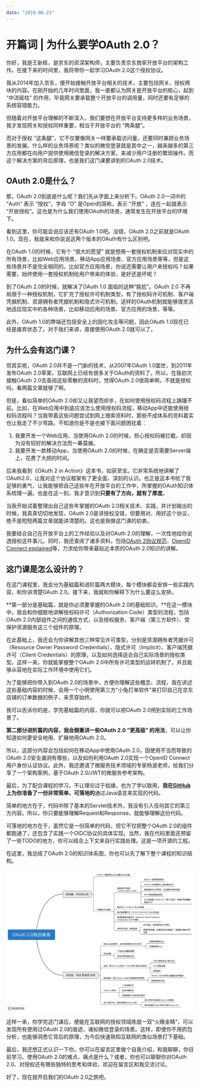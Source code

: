 ```yaml
---
date: "2019-06-23"
---  
```

      
# 开篇词 | 为什么要学OAuth 2.0？
你好，我是王新栋，是京东的资深架构师，主要负责京东商家开放平台的架构工作。在接下来的时间里，我将带你一起学习OAuth 2.0这个授权协议。

我从2014年加入京东，便开始接触开放平台相关的技术，主要包括网关、授权两块的内容。在刚开始的几年时间里面，我一直都认为网关是开放平台的核心，起到 “中流砥柱” 的作用，毕竟网关要承载整个开放平台的调用量，同时还要有足够的系统容错能力。

但随着对开放平台理解的不断深入，我们要想在开放平台支持更多样的业务场景，我才发现网关和授权同样重要，相当于开放平台的 “两条腿”。

而对于授权 “这条腿”，它不仅要像网关一样要承载访问量，还要同时兼顾业务场景的发展。什么样的业务场景呢？类似的微信登录就是其中之一，越来越多的第三方应用都在向用户提供使用微信登录的解决方案，来减少用户注册的繁琐操作。而这个解决方案的背后原理，也是我们这门课要讲到的OAuth 2.0技术。

## OAuth 2.0是什么？

那，OAuth 2.0到底是什么呢？我们先从字面上来分析下。OAuth 2.0一词中的 “Auth” 表示 “授权”，字母 “O” 是Open的简称，表示 “开放” ，连在一起就表示 “开放授权”。这也是为什么我们使用OAuth的场景，通常发生在开放平台的环境下。

<!-- [[[read_end]]] -->

看到这里，你可能会说应该还有OAuth 1.0吧。没错，OAuth 2.0之前就是OAuth 1.0。现在，我就来和你说说这两个版本的OAuth有什么区别吧。

在OAuth 1.0的时候，它有个 “很大的愿望” 就是想用一套授权机制来应对现实中的所有场景，比如Web应用场景、移动App应用场景、官方应用场景等等，但是这些场景并不是完全相同的。比如官方应用场景，你说还需要让用户来授权吗？如果需要，始终使用一套授权机制给用户带来的体验，是好还是坏呢？

到了OAuth 2.0的时候，就解决了OAuth 1.0 面临的这种“尴尬”。OAuth 2.0 不再局限于一种授权机制，它扩充了授权许可机制类型，有了授权码许可机制、客户端凭据机制、资源拥有者凭据机制和隐式许可机制。这样的OAuth机制就能够很灵活地适应现实中的各种场景，比如移动应用的场景、官方应用的场景，等等。

此外，OAuth 1.0的弊端还包括安全上的固化攻击等问题，因此OAuth 1.0现在已经是废弃状态了。对于我们来讲，直接使用OAuth 2.0就可以了。

## 为什么会有这门课？

但其实呢，OAuth 2.0并不是一门新的技术，从2007年OAuth 1.0面世，到2011年发布OAuth 2.0草案，互联网上已经有很多关于OAuth的资料了。所以，在我初次接触OAuth 2.0去查阅这些零散的资料时，觉得OAuth 2.0很简单啊，不就是授权吗，看两篇文章就够了啊。

但是，看似简单的OAuth 2.0却又让我望而却步，在如何使用授权码流程上踌躇不前。比如，在Web应用中到底应该怎么使用授权码流程，移动App中还能使用授权码流程吗？当我带着这些问题尝试到网上搜索资料时，那些不成体系的资料着实也让我走了不少弯路。不知道你是不是也被下面问题困扰着：

1.  我要开发一个Web应用，当使用OAuth 2.0的时候，担心授权码被拦截，却因为没有较好的解决方法而一筹莫展。
2.  我要开发一款移动App，当使用OAuth 2.0的时候，在确定是否需要Server端上，花费了大把的时间。

后来我看到《OAuth 2 in Action》这本书，如获至宝。它非常系统地讲解了OAuth2.0，让我对这个协议框架有了更全面、深刻的认识。也正是这本书给了我足够的勇气，让我能够把自己这些年在开放平台的工作中，所掌握的OAuth知识体系梳理一遍。也是在这一刻，我才意识到**只要有了方向，就有了厚度**。

当我开始试着整理出自己这些年掌握的OAuth 2.0相关技术、实践，并计划输出的时候，我真真切切地发现，OAuth 2.0是讲授权没错，但要用对、用好这个协议，绝不是短短两篇文章就能讲清楚的。这也是我做这门课的初衷。

我要结合自己在开放平台上的工作经验以及对OAuth 2.0的理解，一次性地给你说透授权这件事儿。同时，我还查阅了诸多资料，包括[OAuth 2协议规范](https://tools.ietf.org/wg/oauth/)、[OpenID Connect explained](https://connect2id.com/assets/oidc-explained.pdf)等，力求给你带来最贴近本质的OAuth 2.0知识的讲解。

## 这门课是怎么设计的？

在这门课程里，我会分为基础篇和进阶篇两大模块，每个模块都会安排一些实践内容，和你讲清楚OAuth 2.0。接下来，我就和你解释下为什么要这么安排。

**第一部分是基础篇，就是你必须要掌握的OAuth 2.0的基础知识。**在这一模块中，我会和你细致地讲解授权码许可（Authorization Code）类型的流程，包括OAuth 2.0内部组件之间的通信方式，以及授权服务、客户端（第三方软件）、受保护资源服务这三个组件的原理。

在此基础上，我还会为你讲解其他三种常见许可类型，分别是资源拥有者凭据许可（Resource Owner Password Credentials）、隐式许可（Implicit）、客户端凭据许可（Client Credentials）的原理，以及如何选择适合自己实际场景的授权类型。这样一来，你就能掌握整个OAuth 2.0中所有许可类型的运转机制了，并且能够从容地在实际工作环境中使用它们。

为了能够把你带入到OAuth 2.0的场景中，方便你理解这些概念、流程，我在讲述这些基础内容的时候，会用一个小明使用第三方“小兔打单软件”来打印自己在京东店铺的订单数据的例子，来贯穿始终。

我可以告诉你的是，学完基础篇的内容，你就可以把OAuth 2.0用到实际的工作场景了。

**第二部分进阶篇的内容，我会侧重讲一些OAuth 2.0 “更高级” 的用法**，可以让你知道如何更安全地用、扩展地用OAuth 2.0。

所以，这部分内容会包括如何在移动App中使用OAuth 2.0，因使用不当而导致的OAuth 2.0安全漏洞有哪些，以及如何利用OAuth 2.0实现一个OpenID Connect用户身份认证协议。此外，我还邀请了微服务技术领域的专家杨波老师，给我们分享了一个架构案例，基于OAuth 2.0/JWT的微服务参考架构。

最后，为了配合课程的学习，不让理论过于枯燥，也为了学以致用，**我在[GitHub](https://github.com/xindongbook/oauth2-code)上为你准备了一份非常简单、可落地的**通过Java语言来实现的代码。

简单的地方在于，代码中除了基本的Servlet技术外，我没有引入任何其它的第三方内容。所以，你只要能够理解Request和Response，就能够理解这份代码。

可落地的地方在于，虽然它是一份简单的代码，但它不仅把整个OAuth 2.0的组件都跑通了，还包含了实践一个OIDC协议的具体实现。当然，我在代码里面还预留了一些TODO的地方，你可以结合上下文来自行实践处理。这是一项开源的工程。

在这里，我总结了OAuth 2.0的知识体系图，你也可以先了解下整个课程的知识结构。

![](./httpsstatic001geekbangorgresourceimage9608969e0e39d327d109ab23e794a4263708.jpg)

这样一来，你学完这门课后，便能在互联网的授权领域练就一双“火眼金睛”，可以发现所有使用过OAuth 2.0的痕迹，诸如微信登录的场景。这样，即使你不用抓包分析，也能够洞悉它背后的原理，为今后快速熟知互联网的类似场景打下基础。

最后，我还想正式认识一下你。你可以在留言区里做个自我介绍，和我聊聊，你目前学习、使用OAuth 2.0的难点、痛点是什么？或者，你也可以聊聊你对OAuth 2.0、对授权还有哪些独特的思考和体验，欢迎在留言区和我交流讨论。

好了，现在就开启我们的OAuth 2.0之旅吧。